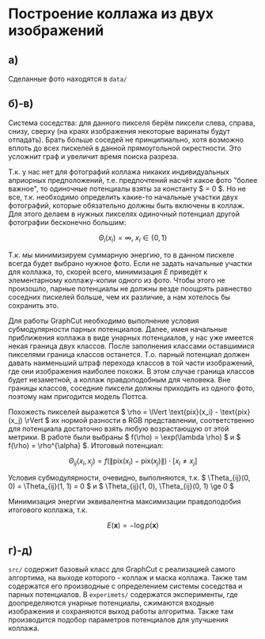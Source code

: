 # Построение коллажа из двух изображений

## а)

Сделанные фото находятся в ``` data/ ```

## б)-в)

Система соседства: для данного пикселя берём пиксели слева, справа, снизу, сверху (на краях изображения некоторые варинаты будут отпадать). Брать больше соседей не принципиально, хотя возможно вплоть до всех пискелей в данной прямоугольной окрестности. Это усложнит граф и увеличит время поиска разреза.

Т.к. у нас нет для фотографий коллажа никаких индивидуальных априорных предположений, т.е. предпочтений насчёт какое фото "более важное", то одиночные потенциалы взяты за константу $ = 0 $. Но не все, т.к. необходимо определить какие-то начальные участки двух фотографий, которые обязательно должны быть включены в коллаж. Для этого делаем в нужных пикселях одиночный потенциал другой фотографии бесконечно большим:

$$
    \Theta_i(x_i) = \infty, \ x_i \in \{0, 1\}
$$

Т.к. мы минимизируем суммарную энергию, то в данном пискеле всегда будет выбрано нужное фото. Если не задать начальные участки для коллажа, то, скорей всего, минимизация $E$ приведёт к элементарному коллажу-копии одного из фото. Чтобы этого не произошло, парные потенциалы не должны везде поощрять равнество соседних пискелей больше, чем их различие, а нам хотелось бы сохранить это.

Для работы GraphCut необходимо выполнение условия субмодулярности парных потенциалов. Далее, имея начальные приближения коллажа в виде унарных потенциалов, у нас уже имеется некая граница двух классов. После заполнения классами оставшимися пикселями граница классов останется. Т.о. парный потенциал должен давать наименьший штраф перехода классов в той части изображений, где они изображения наиболее похожи. В этом случае граница классов будет незаметной, а коллаж правдоподобным для человека. Вне границы классов, соседние пиксели должны приходить из одного фото, поэтому нам пригодится модель Поттса.

Похожесть пикселей выражется $ \rho = \lVert \text{pix}(x_i) - \text{pix}(x_j) \rVert $ их нормой разности в RGB представлении, соответственно для потенциала достаточно взять любую возрастающую от этой метрики. В работе были выбраны $ f(\rho) = \exp(\lambda \rho) $ и $ f(\rho) = \rho^{\alpha} $. Итоговый потенциал:

$$
    \Theta_{ij}(x_i, x_j) = f(\lVert \text{pix}(x_i) - \text{pix}(x_j) \rVert) \cdot [x_i \not= x_j] 
$$

Условия субмодулярности, очевидно, выполняются, т.к. $ \Theta_{ij}(0, 0) = \Theta_{ij}(1, 1) = 0 $ и $ \Theta_{ij}(1, 0), \Theta_{ij}(0, 1) \ge 0 $

Минимизация энергии эквивалентна максимизации правдоподобия итогового коллажа, т.к.

$$
    E(\mathbf{x}) = - \log p(\mathbf{x})
$$

## г)-д)

``` src/ ``` содержит базовый класс для GraphCut с реализацией самого алгортима, на выходе которого - коллаж и маска коллажа. Также там содержатся его производные с определением системы соседства и парных потенциалов. В ``` experimets/ ``` содержатся эксперименты, где доопределяются унарные потенциалы, сжимаются входные изображения и сохраняются выход работы алгоритма. Также там производится подобор параметров потенциалов для улучшения коллажа.
